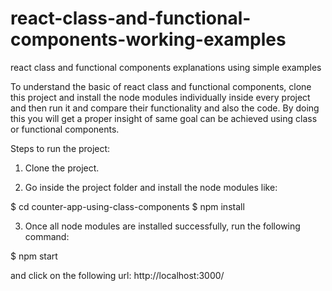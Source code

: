 # react-class-and-functional-components-working-examples
react class and functional components explanations using simple examples

To understand the basic of react class and functional components, clone this project and install the node modules individually inside every project and then run it and compare their functionality and also the code. By doing this you will get a proper insight of same goal can be achieved using class or functional components.

Steps to run the project:

1. Clone the project.

2. Go inside the project folder and install the node modules like:

$ cd counter-app-using-class-components
$ npm install

3. Once all node modules are installed successfully, run the following command:

$ npm start

and click on the following url: http://localhost:3000/
